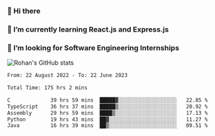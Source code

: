 ### 👋 Hi there 

<!--
**rohznmdev/rohznmdev** is a ✨ _special_ ✨ repository because its `README.md` (this file) appears on your GitHub profile.

Here are some ideas to get you started:

- 🔭 I’m currently working on ...
- 🌱 I’m currently learning Ruby and Ruby on Rails
- 👯 I’m looking to collaborate on ...
- 🤔 I’m looking for help with ...
- 💬 Ask me about ...
- 📫 How to reach me: ...
- 😄 Pronouns: ...
- ⚡ Fun fact: ...
-->
### 🌱 I’m currently learning React.js and Express.js
### 🤔 I’m looking for Software Engineering Internships
![Rohan's GitHub stats](https://github-readme-stats.vercel.app/api?username=rohznmdev&theme=dark&show_icons=true)

<!--START_SECTION:waka-->

```txt
From: 22 August 2022 - To: 22 June 2023

Total Time: 175 hrs 2 mins

C             39 hrs 59 mins  █████▓░░░░░░░░░░░░░░░░░░░   22.85 %
TypeScript    36 hrs 37 mins  █████▒░░░░░░░░░░░░░░░░░░░   20.92 %
Assembly      29 hrs 59 mins  ████▒░░░░░░░░░░░░░░░░░░░░   17.13 %
Python        19 hrs 43 mins  ██▓░░░░░░░░░░░░░░░░░░░░░░   11.27 %
Java          16 hrs 39 mins  ██▒░░░░░░░░░░░░░░░░░░░░░░   09.51 %
```

<!--END_SECTION:waka-->
